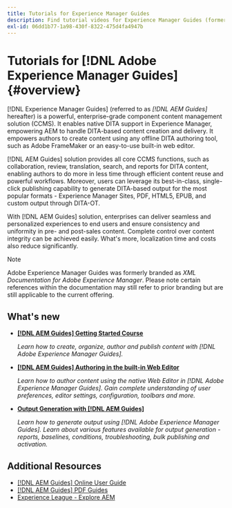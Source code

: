 ```yaml
---
title: Tutorials for Experience Manager Guides
description: Find tutorial videos for Experience Manager Guides (formerly XML Documentation for Adobe Experience Manager). Learn about native DITA support and structured authoring in Experience Manager.
exl-id: 06dd1b77-1a98-430f-8322-475d4fa4947b
---
```

# Tutorials for [!DNL Adobe Experience Manager Guides] {#overview}

[!DNL Experience Manager Guides] (referred to as _[!DNL AEM Guides]_ hereafter) is a powerful, enterprise-grade component content management solution (CCMS). It enables native DITA support in Experience Manager, empowering AEM to handle DITA-based content creation and delivery. It empowers authors to create content using any offline DITA authoring tool, such as Adobe FrameMaker or an easy-to-use built-in web editor.

[!DNL AEM Guides] solution provides all core CCMS functions, such as collaboration, review, translation, search, and reports for DITA content, enabling authors to do more in less time through efficient content reuse and powerful workflows. Moreover, users can leverage its best-in-class, single-click publishing capability to generate DITA-based output for the most popular formats - Experience Manager Sites, PDF, HTML5, EPUB, and custom output through DITA-OT.

With [!DNL AEM Guides] solution, enterprises can deliver seamless and personalized experiences to end users and ensure consistency and uniformity in pre- and post-sales content. Complete control over content integrity can be achieved easily. What's more, localization time and costs also reduce significantly.

>[!NOTE]
> 
> Adobe Experience Manager Guides was formerly branded as _XML Documentation for Adobe Experience Manager_. Please note certain references within the documentation may still refer to prior branding but are still applicable to the current offering.

## What's new

* **[[!DNL AEM Guides] Getting Started Course](../courses/course-1/overview.md)**

    _Learn how to create, organize, author and publish content with [!DNL Adobe Experience Manager Guides]._


* **[[!DNL AEM Guides] Authoring in the built-in Web Editor](../courses/course-3/overview.md)**

    _Learn how to author content using the native Web Editor in  [!DNL Adobe Experience Manager Guides]. Gain complete understanding of user preferences, editor settings, configuration, toolbars and more._

* **[Output Generation with [!DNL AEM Guides]](../courses/course-2/overview.md)**

    _Learn how to generate output using [!DNL Adobe Experience Manager Guides]. Learn about various features available for output generation - reports, baselines, conditions, troubleshooting, bulk publishing and activation._


<!--

Dummy links cause validation to fail

## Staff Picks

<table>
<tr>
  <td>
    <a href="#">
      <img alt="400 x 225px" src="myimage.png" />
    </a>
    <div>
      <a href="#">
    <strong>Enablement Content 1</strong>
    </a>
    </div>
    <p>
    <em>A brief description of enablement content.</em>
    <p>
  </td>
   <td>
    <a href="#">
      <img alt="400 x 225px" src="myimage.png" />
    </a>
    <div>
      <a href="#">
    <strong>Enablement Content 1</strong>
    </a>
    </div>
    <p>
    <em>A brief description of enablement content.</em>
    <p>
  </td>
  <td>
    <a href="#">
      <img alt="400 x 225px" src="myimage.png" />
    </a>
    <div>
      <a href="#">
    <strong>Enablement Content 1</strong>
    </a>
    </div>
    <p>
    <em>A brief description of enablement content.</em>
    <p>
  </td>
</tr>
</table>

-->


## Additional Resources

* [[!DNL AEM Guides] Online User Guide](https://help.adobe.com/en_US/xml-documentation-for-adobe-experience-manager/index.html)
* [[!DNL AEM Guides] PDF Guides](https://helpx.adobe.com/support/xml-documentation-for-experience-manager.html)
* [Experience League - Explore AEM](https://experienceleague.adobe.com/#recommended/solutions/experience-manager)
